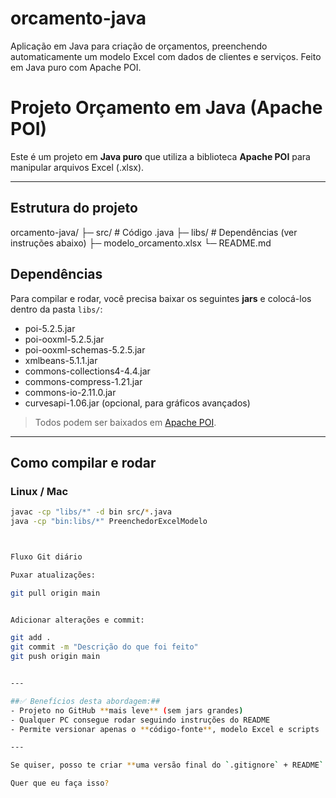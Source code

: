 # orcamento-java
Aplicação em Java para criação de orçamentos, preenchendo automaticamente um modelo Excel com dados de clientes e serviços. Feito em Java puro com Apache POI.



# Projeto Orçamento em Java (Apache POI)

Este é um projeto em **Java puro** que utiliza a biblioteca **Apache POI** para manipular arquivos Excel (.xlsx).

---

## Estrutura do projeto

orcamento-java/
├─ src/ # Código .java
├─ libs/ # Dependências (ver instruções abaixo)
├─ modelo_orcamento.xlsx
└─ README.md



## Dependências

Para compilar e rodar, você precisa baixar os seguintes **jars** e colocá-los dentro da pasta `libs/`:

- poi-5.2.5.jar
- poi-ooxml-5.2.5.jar
- poi-ooxml-schemas-5.2.5.jar
- xmlbeans-5.1.1.jar
- commons-collections4-4.4.jar
- commons-compress-1.21.jar
- commons-io-2.11.0.jar
- curvesapi-1.06.jar (opcional, para gráficos avançados)

> Todos podem ser baixados em [Apache POI](https://poi.apache.org/download.html).

---

## Como compilar e rodar

### Linux / Mac
```bash
javac -cp "libs/*" -d bin src/*.java
java -cp "bin:libs/*" PreenchedorExcelModelo



Fluxo Git diário

Puxar atualizações:

git pull origin main


Adicionar alterações e commit:

git add .
git commit -m "Descrição do que foi feito"
git push origin main


---

##✅ Benefícios desta abordagem:##
- Projeto no GitHub **mais leve** (sem jars grandes)  
- Qualquer PC consegue rodar seguindo instruções do README  
- Permite versionar apenas o **código-fonte**, modelo Excel e scripts  

---

Se quiser, posso te criar **uma versão final do `.gitignore` + README` + scripts (`run.sh` e `run.bat`)** prontos para você subir **agora mesmo no GitHub**, sem os jars, já organizados pro seu estudo.  

Quer que eu faça isso?
